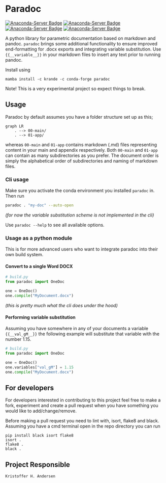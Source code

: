 # Paradoc

[![Anaconda-Server Badge](https://anaconda.org/krande/paradoc/badges/version.svg)](https://anaconda.org/krande/paradoc)
[![Anaconda-Server Badge](https://anaconda.org/krande/paradoc/badges/latest_release_date.svg)](https://anaconda.org/krande/paradoc)
[![Anaconda-Server Badge](https://anaconda.org/krande/paradoc/badges/platforms.svg)](https://anaconda.org/krande/paradoc)
[![Anaconda-Server Badge](https://anaconda.org/krande/paradoc/badges/downloads.svg)](https://anaconda.org/krande/paradoc)

A python library for parametric documentation based on markdown and pandoc. `paradoc` brings
some additional functionality to ensure improved end-formatting for .docx exports and integrating 
variable substitution. Use `{{__variable__}}` in your markdown files to insert any text prior to running pandoc.

Install using

```
mamba install -c krande -c conda-forge paradoc
```

Note! This is a very experimental project so expect things to break.

## Usage

Paradoc by default assumes you have a folder structure set up as this;

```mermaid
graph LR
    . --> 00-main/
    . --> 01-app/
```

whereas `00-main` and `01-app` contains markdown (.md) files representing content in your
main and appendix respectively. Both `00-main` and `01-app` can contain as many subdirectories
as you prefer. The document order is simply the alphabetical order of subdirectories and naming of markdown files.

### Cli usage

Make sure you activate the conda environment you installed `paradoc` in. Then run

```bash
paradoc . "my-doc" --auto-open
```

_(for now the variable substitution scheme is not implemented in the cli)_

Use `paradoc --help` to see all available options.

### Usage as a python module

This is for more advanced users who want to integrate paradoc into their own build system.

#### Convert to a single Word DOCX

```python
# build.py
from paradoc import OneDoc

one = OneDoc()
one.compile("MyDocument.docx")
```

_(this is pretty much what the cli does under the hood)_

#### Performing variable substitution

Assuming you have somewhere in any of your documents a variable `{{__val_gM__}}` the following
example will substitute that variable with the number 1.15.

```python
# build.py
from paradoc import OneDoc

one = OneDoc()
one.variables["val_gM"] = 1.15
one.compile("MyDocument.docx")
```

## For developers

For developers interested in contributing to this project feel free to 
make a fork, experiment and create a pull request when you have something you 
would like to add/change/remove. 

Before making a pull request you need to lint with, isort, flake8 and black.
Assuming you have a cmd terminal open in the repo directory you can
run

````
pip install black isort flake8
isort .
flake8 .
black .
````

## Project Responsible ###

	Kristoffer H. Andersen
